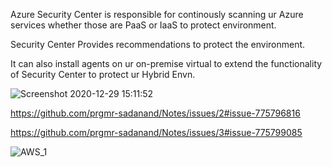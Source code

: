 Azure Security Center is responsible for continously scanning ur Azure services whether those are PaaS or IaaS to protect environment. 

Security Center Provides recommendations to protect the environment.

It can also install agents on ur on-premise virtual to extend the functionality of Security Center to protect ur Hybrid Envn.

![Screenshot 2020-12-29 15:11:52](https://user-images.githubusercontent.com/75081898/103274712-4ee80180-49e8-11eb-94b4-2ebafeff4d6a.png)

https://github.com/prgmr-sadanand/Notes/issues/2#issue-775796816

https://github.com/prgmr-sadanand/Notes/issues/3#issue-775799085


![AWS_1](https://user-images.githubusercontent.com/75081898/102705425-c8c41080-42ad-11eb-8ff6-086ea0bdbf3f.png)
